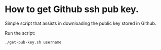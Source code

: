 # How to get Github ssh pub key.
Simple script that assists in downloading the public key stored in Github.

Run the script:
```sh
./get-pub-key.sh username
```
